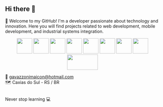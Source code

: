 ## Hi there 👋

🚀 Welcome to my GitHub! 
I'm a developer passionate about technology and innovation. Here you will find projects related to web development, mobile development, and industrial systems integration.

<p align="center"> 

   <img src="https://cdn.jsdelivr.net/gh/devicons/devicon/icons/react/react-original.svg" width="50" height="50"/> 
  <!-- Next.js -->
  <img src="https://cdn.jsdelivr.net/gh/devicons/devicon/icons/nextjs/nextjs-original.svg" width="50" height="50"/>
  
  <!-- Firebase Cloud Messaging -->
  <img src="https://www.vectorlogo.zone/logos/firebase/firebase-icon.svg" width="50" height="50"/>
  
  <!-- Pusher -->
  <img src="https://avatars.githubusercontent.com/u/739550?s=200&v=4" width="50" height="50"/>
  
  <img src="https://cdn.jsdelivr.net/gh/devicons/devicon/icons/nodejs/nodejs-original.svg" width="50" height="50"/> 
  <img src="https://cdn.jsdelivr.net/gh/devicons/devicon/icons/typescript/typescript-original.svg" width="50" height="50"/> 
  <img src="https://cdn.jsdelivr.net/gh/devicons/devicon/icons/fastify/fastify-original.svg" width="50" height="50"/> 
  <img src="https://cdn.jsdelivr.net/gh/devicons/devicon/icons/prisma/prisma-original.svg" width="50" height="50"/> 
  <img src="https://img.shields.io/badge/-MQTT-660066?style=for-the-badge&logo=mqtt&logoColor=white" width="100" height="50"/>
</p>

📩 gavazzonimaicon@hotmail.com </br>
🗺️ Caxias do Sul - RS / BR </br></br>

Never stop learning 💻
<!--
Here are some ideas to get you started:

- 🔭 I’m currently working on ...
- 🌱 I’m currently learning ...
- 👯 I’m looking to collaborate on ...
- 🤔 I’m looking for help with ...
- 💬 Ask me about ...
- 📫 How to reach me: ...
- 😄 Pronouns: ...
- ⚡ Fun fact: ...
-->

